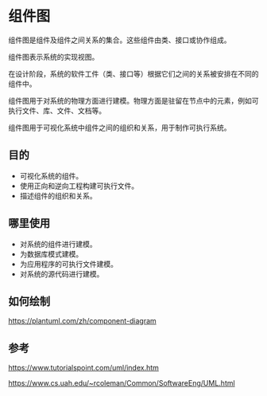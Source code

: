 # 组件图

组件图是组件及组件之间关系的集合。这些组件由类、接口或协作组成。

组件图表示系统的实现视图。

在设计阶段，系统的软件工件（类、接口等）根据它们之间的关系被安排在不同的组件中。

组件图用于对系统的物理方面进行建模。物理方面是驻留在节点中的元素，例如可执行文件、库、文件、文档等。

组件图用于可视化系统中组件之间的组织和关系，用于制作可执行系统。



## 目的

- 可视化系统的组件。
- 使用正向和逆向工程构建可执行文件。
- 描述组件的组织和关系。



## 哪里使用

- 对系统的组件进行建模。
- 为数据库模式建模。
- 为应用程序的可执行文件建模。
- 对系统的源代码进行建模。



## 如何绘制

https://plantuml.com/zh/component-diagram



## 参考

https://www.tutorialspoint.com/uml/index.htm

https://www.cs.uah.edu/~rcoleman/Common/SoftwareEng/UML.html